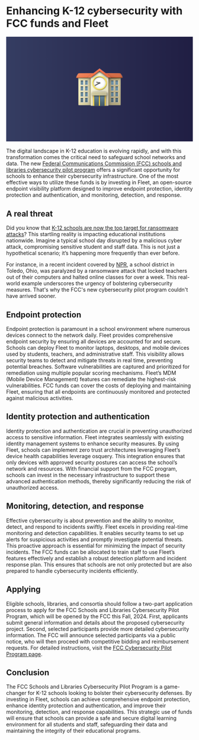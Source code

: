 # Enhancing K-12 cybersecurity with FCC funds and Fleet

![Enhancing K-12 cybersecurity with FCC funds and Fleet](../website/assets/images/articles/enhancing-k-12-cybersecurity-with-fcc-funds-and-fleet-1600x900@2x.png)

The digital landscape in K-12 education is evolving rapidly, and with this transformation comes the critical need to safeguard school networks and data. The new [Federal Communications Commission (FCC) schools and libraries cybersecurity pilot program](https://www.fcc.gov/cybersecurity-pilot-program) offers a significant opportunity for schools to enhance their cybersecurity infrastructure. One of the most effective ways to utilize these funds is by investing in Fleet, an open-source endpoint visibility platform designed to improve endpoint protection, identity protection and authentication, and monitoring, detection, and response.


## A real threat

Did you know that [K-12 schools are now the top target for ransomware attacks](https://www.forbes.com/sites/frederickhess/2023/09/20/the-top-target-for-ransomware-its-now-k-12-schools/)? This startling reality is impacting educational institutions nationwide. Imagine a typical school day disrupted by a malicious cyber attack, compromising sensitive student and staff data. This is not just a hypothetical scenario; it’s happening more frequently than ever before. 

For instance, in a recent incident covered by [NPR](https://www.npr.org/2024/03/11/1236995412/cybersecurity-hackers-schools-ransomware), a school district in Toledo, Ohio, was paralyzed by a ransomware attack that locked teachers out of their computers and halted online classes for over a week. This real-world example underscores the urgency of bolstering cybersecurity measures. That's why the FCC's new cybersecurity pilot program couldn't have arrived sooner.


## Endpoint protection

Endpoint protection is paramount in a school environment where numerous devices connect to the network daily. Fleet provides comprehensive endpoint security by ensuring all devices are accounted for and secure. Schools can deploy Fleet to monitor laptops, desktops, and mobile devices used by students, teachers, and administrative staff. This visibility allows security teams to detect and mitigate threats in real time, preventing potential breaches. Software vulnerabilities are captured and prioritized for remediation using multiple popular scoring mechanisms. Fleet’s MDM (Mobile Device Management) features can remediate the highest-risk vulnerabilities. FCC funds can cover the costs of deploying and maintaining Fleet, ensuring that all endpoints are continuously monitored and protected against malicious activities.


## Identity protection and authentication

Identity protection and authentication are crucial in preventing unauthorized access to sensitive information. Fleet integrates seamlessly with existing identity management systems to enhance security measures. By using Fleet, schools can implement zero trust architectures leveraging Fleet’s device health capabilities leverage osquery. This integration ensures that only devices with approved security postures can access the school’s network and resources. With financial support from the FCC program, schools can invest in the necessary infrastructure to support these advanced authentication methods, thereby significantly reducing the risk of unauthorized access.


## Monitoring, detection, and response

Effective cybersecurity is about prevention and the ability to monitor, detect, and respond to incidents swiftly. Fleet excels in providing real-time monitoring and detection capabilities. It enables security teams to set up alerts for suspicious activities and promptly investigate potential threats. This proactive approach is essential for minimizing the impact of security incidents. The FCC funds can be allocated to train staff to use Fleet’s features effectively and establish a robust detection platform and incident response plan. This ensures that schools are not only protected but are also prepared to handle cybersecurity incidents efficiently.


## Applying

Eligible schools, libraries, and consortia should follow a two-part application process to apply for the FCC Schools and Libraries Cybersecurity Pilot Program, which will be opened by the FCC this Fall, 2024. First, applicants submit general information and details about the proposed cybersecurity project. Second, selected participants provide more detailed cybersecurity information. The FCC will announce selected participants via a public notice, who will then proceed with competitive bidding and reimbursement requests. For detailed instructions, visit the [FCC Cybersecurity Pilot Program page](https://www.fcc.gov/cybersecurity-pilot-program).


## Conclusion

The FCC Schools and Libraries Cybersecurity Pilot Program is a game-changer for K-12 schools looking to bolster their cybersecurity defenses. By investing in Fleet, schools can achieve comprehensive endpoint protection, enhance identity protection and authentication, and improve their monitoring, detection, and response capabilities. This strategic use of funds will ensure that schools can provide a safe and secure digital learning environment for all students and staff, safeguarding their data and maintaining the integrity of their educational programs.


 


<meta name="category" value="announcements">
<meta name="authorFullName" value="Alex Mitchell">
<meta name="authorGitHubUsername" value="alexmitchelliii">
<meta name="publishedOn" value="2024-07-25">
<meta name="articleTitle" value="Enhancing K-12 cybersecurity with FCC funds and Fleet">
<meta name="articleImageUrl" value="../website/assets/images/articles/enhancing-k-12-cybersecurity-with-fcc-funds-and-fleet-1600x900@2x.png">
